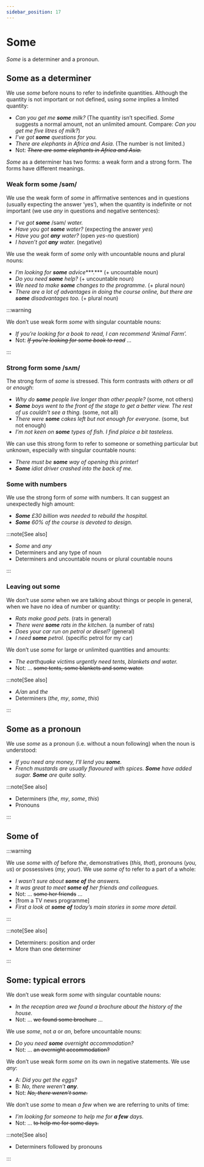 ```yaml
---
sidebar_position: 17
---
```


# Some

*Some* is a determiner and a pronoun.

## Some as a determiner

We use *some* before nouns to refer to indefinite quantities. Although the quantity is not important or not defined, using *some* implies a limited quantity:

- *Can you get me **some** milk?* (The quantity isn’t specified. *Some* suggests a normal amount, not an unlimited amount. Compare: *Can you get me five litres of milk?*)
- *I’ve got **some** questions for you.*
- *There are elephants in Africa and Asia.* (The number is not limited.)
- Not: *~~There are some elephants in Africa and Asia.~~*

*Some* as a determiner has two forms: a weak form and a strong form. The forms have different meanings.

### Weak form some /səm/

We use the weak form of *some* in affirmative sentences and in questions (usually expecting the answer ‘yes’), when the quantity is indefinite or not important (we use *any* in questions and negative sentences):

- *I’ve got* ***some*** /səm/ *water.*
- *Have you got **some** water?* (expecting the answer *yes*)
- *Have you got **any** water?* (open *yes-no* question)
- *I haven’t got **any** water.* (negative)

We use the weak form of *some* only with uncountable nouns and plural nouns:

- *I’m looking for **some** advice****.*** (+ uncountable noun)
- *Do you need **some** help?* (+ uncountable noun)
- *We need to make **some** changes to the programme.* (+ plural noun)
- *There are a lot of advantages in doing the course online, but there are **some** disadvantages* *too.* (+ plural noun)

:::warning

We don’t use weak form *some* with singular countable nouns:

- *If you’re looking for a book to read, I can recommend ‘Animal Farm’.*
- Not: *~~If you’re looking for some book to read~~* …

:::

### Strong form some /sʌm/

The strong form of *some* is stressed. This form contrasts with *others* or *all* or *enough*:

- *Why do **some** people live longer than other people?* (some, not others)
- ***Some*** *boys went to the front of the stage to get a better view. The rest of us couldn’t see a thing.* (some, not all)
- *There were **some** cakes left but not enough for everyone.* (some, but not enough)
- *I’m not keen on **some** types of fish. I find plaice a bit tasteless.*

We can use this strong form to refer to someone or something particular but unknown, especially with singular countable nouns:

- *There must be **some** way of opening this printer!*
- ***Some*** *idiot driver crashed into the back of me.*

### Some with numbers

We use the strong form of *some* with numbers. It can suggest an unexpectedly high amount:

- ***Some*** *£30 billion was needed to rebuild the hospital.*
- ***Some*** *60% of the course is devoted to design.*

:::note[See also]

- *Some* and *any*
- Determiners and any type of noun
- Determiners and uncountable nouns or plural countable nouns

:::

### Leaving out some

We don’t use *some* when we are talking about things or people in general, when we have no idea of number or quantity:

- *Rats make good pets.* (rats in general)
- *There were **some** rats in the kitchen.* (a number of rats)
- *Does your car run on petrol or diesel?* (general)
- *I need **some** petrol.* (specific petrol for my car)

We don’t use *some* for large or unlimited quantities and amounts:

- *The earthquake victims urgently need tents, blankets and water.*
- Not: … ~~some tents, some blankets and some water.~~

:::note[See also]

- *A/an* and *the*
- Determiners (*the, my*, *some*, *this*)

:::

## Some as a pronoun

We use *some* as a pronoun (i.e. without a noun following) when the noun is understood:

- *If you need any money, I’ll lend you **some**.*
- *French mustards are usually flavoured with spices. **Some** have added sugar. **Some** are quite salty.*

:::note[See also]

- Determiners (*the, my*, *some*, *this*)
- Pronouns

:::

## Some of

:::warning

We use *some* with *of* before *the*, demonstratives (*this, that*), pronouns (*you, us*) or possessives (*my, your*). We use *some of* to refer to a part of a whole:

- *I wasn’t sure about **some of** the answers.*
- *It was great to meet **some of** her friends and colleagues.*
- Not: … ~~some her friends~~ …
- \[from a TV news programme\]
- *First a look at **some of** today’s main stories in some more detail.*

:::

:::note[See also]

- Determiners: position and order
- More than one determiner

:::

## Some: typical errors

We don’t use weak form *some* with singular countable nouns:

- *In the reception area we found a brochure about the history of the house.*
- Not: … ~~we found some brochure~~ …

We use *some*, not *a* or *an*, before uncountable nouns:

- *Do you need **some** overnight accommodation?*
- Not: … ~~an overnight accommodation?~~

We don’t use weak form *some* on its own in negative statements. We use *any*:

- A: *Did you get the eggs?*
- B: *No, there weren’t* ***any***.
- Not: *~~No, there weren’t some.~~*

We don’t use *some* to mean *a few* when we are referring to units of time:

- *I’m looking for someone to help me for **a few** days.*
- Not: … ~~to help me for some days.~~

:::note[See also]

- Determiners followed by pronouns

:::
